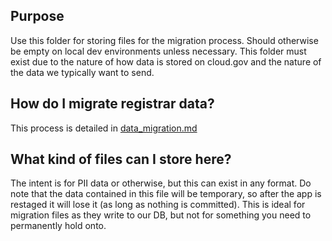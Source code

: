 ## Purpose
Use this folder for storing files for the migration process. Should otherwise be empty on local dev environments unless necessary. This folder must exist due to the nature of how data is stored on cloud.gov and the nature of the data we typically want to send. 

## How do I migrate registrar data? 
This process is detailed in [data_migration.md](../../docs/operations/data_migration.md)

## What kind of files can I store here?
The intent is for PII data or otherwise, but this can exist in any format. Do note that the data contained in this file will be temporary, so after the app is restaged it will lose it (as long as nothing is committed). This is ideal for migration files as they write to our DB, but not for something you need to permanently hold onto.